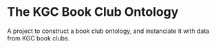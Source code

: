 # The KGC Book Club Ontology
A project to construct a book club ontology, and instanciate it with data from KGC book clubs.

